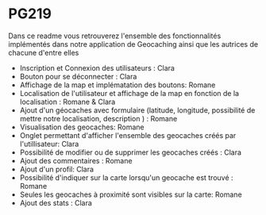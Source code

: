 # PG219

Dans ce readme vous retrouverez l'ensemble des fonctionnalités implémentés dans notre application de Geocaching ainsi que les autrices de chacune d'entre elles 
- Inscription et Connexion des utilisateurs : Clara
- Bouton pour se déconnecter : Clara
- Affichage de la map et implématation des boutons: Romane
- Localisation de l'utilisateur et affichage de la map en fonction de la localisation : Romane & Clara
- Ajout d'un géocaches avec formulaire (latitude, longitude, possibilité de mettre notre localisation, description ) : Romane 
- Visualisation des geocaches: Romane
- Onglet permettant d'afficher l'ensemble des geocaches créés par l'utillisateur: Clara
- Possibilité de modifier ou de supprimer les geocaches créés : Clara
- Ajout des commentaires : Romane
- Ajout d'un profil: Clara
- Possibilité d'indiquer sur la carte lorsqu'un geocache est trouvé : Romane 
- Seules les geocaches à proximité sont visibles sur la carte: Romane 
- Ajout des stats : Clara


